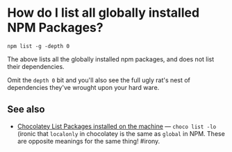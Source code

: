 ﻿# How do I list all globally installed NPM Packages?

	npm list -g -depth 0

The above lists all the globally installed npm packages, and does not list their dependencies.

Omit the `depth 0` bit and you'll also see the full ugly rat's nest of dependencies they've wrought upon your hard ware.

## See also

- [Chocolatey List Packages installed on the machine](../chocolatey/list_localonly.md) &mdash; `choco list -lo` (ironic that `localonly` in chocolatey is the same as `global` in NPM. These are opposite meanings for the same thing! #irony.